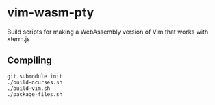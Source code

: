# vim-wasm-pty

Build scripts for making a WebAssembly version of Vim that works with xterm.js

## Compiling

```
git submodule init
./build-ncurses.sh
./build-vim.sh
./package-files.sh
```

